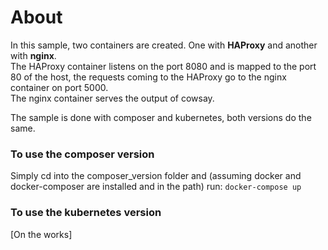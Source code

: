 # About

In this sample, two containers are created. One with **HAProxy** and another with **nginx**.  
The HAProxy container listens on the port 8080 and is mapped to the port 80 of the host, the requests coming to the HAProxy go to the nginx container on port 5000.  
The nginx container serves the output of cowsay.  

The sample is done with composer and kubernetes, both versions do the same.

### To use the composer version

Simply cd into the composer_version folder and (assuming docker and docker-composer are installed and in the path) run:
`docker-compose up`

### To use the kubernetes version

[On the works]
